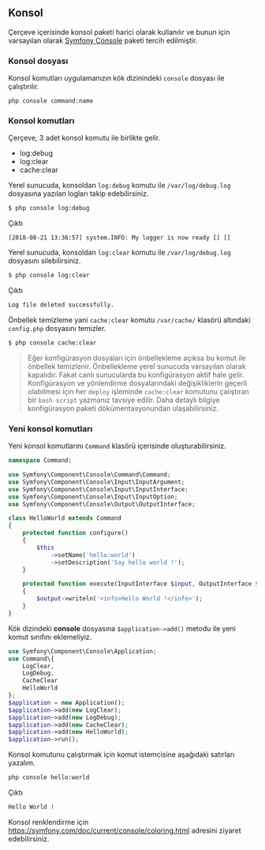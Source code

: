 
## Konsol

Çerçeve içerisinde konsol paketi harici olarak kullanılır ve bunun için varsayılan olarak <a href="https://symfony.com/doc/current/components/console.html">Symfony Console</a> paketi tercih edilmiştir.

### Konsol dosyası

Konsol komutları uygulamanızın kök dizinindeki `console` dosyası ile çalıştırılır.

```
php console command:name
```

### Konsol komutları

Çerçeve, 3 adet konsol komutu ile birlikte gelir.

* log:debug
* log:clear
* cache:clear

Yerel sunucuda, konsoldan `log:debug` komutu ile `/var/log/debug.log` dosyasına yazılan logları takip edebilirsiniz.

```bash
$ php console log:debug
```

Çıktı

```
[2018-08-21 13:36:57] system.INFO: My logger is now ready [] []
```

Yerel sunucuda, konsoldan `log:clear` komutu ile `/var/log/debug.log` dosyasını silebilirsiniz.

```bash
$ php console log:clear
```

Çıktı

```bash
Log file deleted successfully.
```

Önbellek temizleme yani `cache:clear` komutu `/var/cache/` klasörü altındaki `config.php` dosyasını temizler.

```bash
$ php console cache:clear
```

> Eğer konfigürasyon dosyaları için önbellekleme açıksa bu komut ile önbellek temizlenir. Önbellekleme yerel sunucuda varsayılan olarak kapalıdır. Fakat canlı sunucularda bu konfigürasyon aktif hale gelir. Konfigürasyon ve yönlendirme dosyalarındaki değişikliklerin geçerli olabilmesi için her `deploy` işleminde `cache:clear` komutunu çalıştıran bir `bash script` yazmanız tavsiye edilir. Daha detaylı bilgiye konfigürasyon paketi dökümentasyonundan ulaşabilirsiniz.

### Yeni konsol komutları

Yeni konsol komutlarını `Command` klasörü içerisinde oluşturabilirsiniz.

```php
namespace Command;

use Symfony\Component\Console\Command\Command;
use Symfony\Component\Console\Input\InputArgument;
use Symfony\Component\Console\Input\InputInterface;
use Symfony\Component\Console\Input\InputOption;
use Symfony\Component\Console\Output\OutputInterface;

class HelloWorld extends Command
{
    protected function configure()
    {
        $this
            ->setName('hello:world')
            ->setDescription('Say hello world !');
    }

    protected function execute(InputInterface $input, OutputInterface $output)
    {
    	$output->writeln('<info>Hello World !</info>');
    }
}
```

Kök dizindeki <b>console</b> dosyasına `$application->add()` metodu ile yeni komut sınıfını eklemeliyiz.

```php
use Symfony\Component\Console\Application;
use Command\{
	LogClear,
	LogDebug,
	CacheClear
	HelloWorld
};
$application = new Application();
$application->add(new LogClear);
$application->add(new LogDebug);
$application->add(new CacheClear);
$application->add(new HelloWorld);
$application->run();
```

Konsol komutunu çalıştırmak için komut istemcisine aşağıdaki satırları yazalım.

```bash
php console hello:world
```

Çıktı

```bash
Hello World !
```

Konsol renklendirme için <a href="https://symfony.com/doc/current/console/coloring.html">https://symfony.com/doc/current/console/coloring.html</a> adresini ziyaret edebilirsiniz.